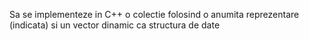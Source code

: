 Sa se implementeze in C++ o colectie folosind o anumita reprezentare (indicata) si un vector dinamic ca structura de date
